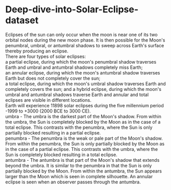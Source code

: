 # Deep-dive-into-Solar-Eclipse-dataset
Eclipses of the sun can only occur when the moon is near one of its two orbital nodes during the new moon phase. It is then possible for the Moon's penumbral, umbral, or antumbral shadows to sweep across Earth's surface thereby producing an eclipse.<br>
There are four types of solar eclipses:<br> 
a partial eclipse, during which the moon's penumbral shadow traverses Earth and umbral and antumbral shadows completely miss Earth;<br>
an annular eclipse, during which the moon's antumbral shadow traverses Earth but does not completely cover the sun;<br>
a total eclipse, during which the moon's umbral shadow traverses Earth and completely covers the sun;
and a hybrid eclipse, during which the moon's umbral and antumbral shadows traverse Earth and annular and total eclipses are visible in different locations.<br>
Earth will experience 11898 solar eclipses during the five millennium period -1999 to +3000 (2000 BCE to 3000 CE).<br>
umbra - The umbra is the darkest part of the Moon's shadow. From within the umbra, the Sun is completely blocked by the Moon as in the case of a total eclipse. This contrasts with the penumbra, where the Sun is only partially blocked resulting in a partial eclipse.<br>
penumbra - The penumbra is the weak or pale part of the Moon's shadow. From within the penumbra, the Sun is only partially blocked by the Moon as in the case of a partial eclipse. This contrasts with the umbra, where the Sun is completely blocked resulting in a total eclipse.<br>
antumbra - The antumbra is that part of the Moon's shadow that extends beyond the umbra. It is similar to the penumbra in that the Sun is only partially blocked by the Moon. From within the antumbra, the Sun appears larger than the Moon which is seen in complete silhouette. An annular eclipse is seen when an observer passes through the antumbra.<br>
